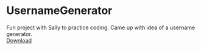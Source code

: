 # UsernameGenerator
Fun project with Sally to practice coding. Came up with idea of a username generator. <br>
<a href="https://drive.google.com/open?id=1bSJkqtkb5AOL78wuRAVvRXA8SejfYijz">Download</a>
